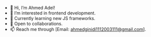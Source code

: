 - 👋 Hi, I’m Ahmed Adel!
- 👀 I’m interested in frontend development.
- 🌱 Currently learning new JS frameworks.
- 💞️ Open to collaborations.
- 📫 Reach me through [Email: ahmedginidi1112003111@gmail.com].





<!---
PraiseAllah/PraiseAllah is a ✨ special ✨ repository because its `README.md` (this file) appears on your GitHub profile.
You can click the Preview link to take a look at your changes.
--->

